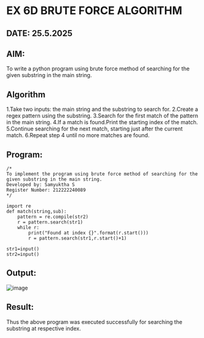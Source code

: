# EX 6D BRUTE FORCE ALGORITHM
## DATE: 25.5.2025
## AIM:
To write a python program using brute force method of searching for the given substring in the main string.

## Algorithm
1.Take two inputs: the main string and the substring to search for.
2.Create a regex pattern using the substring.
3.Search for the first match of the pattern in the main string.
4.If a match is found.Print the starting index of the match.
5.Continue searching for the next match, starting just after the current match.
6.Repeat step 4 until no more matches are found. 

## Program:
```
/*
To implement the program using brute force method of searching for the given substring in the main string.
Developed by: Samyuktha S 
Register Number: 212222240089 
*/
```
```
import re
def match(string,sub):
    pattern = re.compile(str2)
    r = pattern.search(str1)
    while r:
        print("Found at index {}".format(r.start()))
        r = pattern.search(str1,r.start()+1)    

str1=input()
str2=input()
```
## Output:
![image](https://github.com/user-attachments/assets/13452a03-f96a-42ed-84eb-c69820158710)

## Result:
Thus the above program was executed successfully for searching the substring at respective index.
